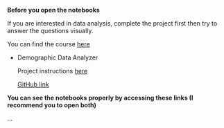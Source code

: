 **Before you open the notebooks**
 
 If you are interested in data analysis, complete the project first then try to answer the questions visually.
 
 You can find the course [here](https://www.freecodecamp.org/learn/data-analysis-with-python/)
  * Demographic Data Analyzer
  
     Project instructions [here](https://www.freecodecamp.org/learn/data-analysis-with-python/data-analysis-with-python-projects/demographic-data-analyzer)
  
     [GitHub link](https://github.com/freeCodeCamp/boilerplate-demographic-data-analyzer)
  
  **You can see the notebooks properly by accessing these links (I recommend you to open both)**
  
   ...
